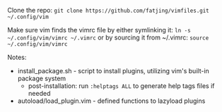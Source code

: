 Clone the repo:
`git clone https://github.com/fatjing/vimfiles.git ~/.config/vim`

Make sure vim finds the vimrc file by either symlinking it:
`ln -s ~/.config/vim/vimrc ~/.vimrc`
or by sourcing it from ~/.vimrc:
`source ~/.config/vim/vimrc`

Notes:
* install_package.sh - script to install plugins, utilizing vim's built-in package system
  * post-installation: run `:helptags ALL` to generate help tags files if needed
* autoload/load_plugin.vim - defined functions to lazyload plugins
